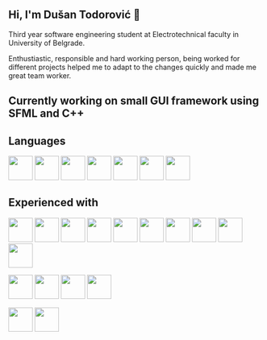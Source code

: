 ## Hi, I'm Dušan Todorović :wave:

Third year software engineering student at Electrotechnical faculty in University of
Belgrade. 

Enthustiastic, responsible and hard working person,
being worked for different projects helped me to adapt to the changes quickly and made
me great team worker.

## Currently working on small GUI framework using SFML and C++ 

## Languages

<img src="https://upload.wikimedia.org/wikipedia/commons/1/18/ISO_C%2B%2B_Logo.svg" width="48">    <img src="https://upload.wikimedia.org/wikipedia/commons/thumb/1/18/C_Programming_Language.svg/1200px-C_Programming_Language.svg.png" width="48">    <img src="https://fwangzones.com/wp-content/uploads/2020/08/C.png" width="48">    <img src="https://upload.wikimedia.org/wikipedia/en/thumb/3/30/Java_programming_language_logo.svg/1200px-Java_programming_language_logo.svg.png" height="48">    <img src="https://upload.wikimedia.org/wikipedia/commons/thumb/4/4c/Typescript_logo_2020.svg/1024px-Typescript_logo_2020.svg.png" width="48">     <img src="https://upload.wikimedia.org/wikipedia/commons/6/6a/JavaScript-logo.png" width="48">     <img src="https://upload.wikimedia.org/wikipedia/commons/thumb/c/c3/Python-logo-notext.svg/1200px-Python-logo-notext.svg.png" width="48"> 

## Experienced with 
 <img src="https://manuelsilva.github.io/Logos/gl.png" width="48"> <img src="https://www.libsdl.org/media/SDL_logo.png" width="48"> <img src="https://www.sfml-dev.org/images/logo.png" width="48"> <img src="https://upload.wikimedia.org/wikipedia/commons/thumb/0/0b/Qt_logo_2016.svg/1200px-Qt_logo_2016.svg.png" width="48"> <img src="https://upload.wikimedia.org/wikipedia/commons/thumb/6/6a/Godot_icon.svg/2048px-Godot_icon.svg.png" width="48"> <img src="https://cdn4.iconfinder.com/data/icons/various-icons-2/128/Unity.png" width="48"> <img src="https://cdn3.iconfinder.com/data/icons/file-extension-11/512/sql-file-extension-format-digital-256.png" width="48"> <img src="https://cdn4.iconfinder.com/data/icons/logos-brands-7/512/visual_studio-256.png" width="48"> <img src="https://cdn1.iconfinder.com/data/icons/logotypes/32/android-128.png" width="48"> <img src="https://cdn-images-1.medium.com/max/1200/1*5-aoK8IBmXve5whBQM90GA.png" width="48">

<img src="https://cdn4.iconfinder.com/data/icons/logos-and-brands/512/21_Angular_logo_logos-256.png" width="48"> <img src="https://cdn0.iconfinder.com/data/icons/logos-brands-in-colors/128/react-256.png" width="48"> <img src="https://cdn3.iconfinder.com/data/icons/file-extension-11/512/css-file-extension-format-digital-256.png" width="48"> <img src="https://cdn1.iconfinder.com/data/icons/logotypes/32/badge-html-5-256.png" width="48"> 

<img src="https://cdn3.iconfinder.com/data/icons/logos-brands-3/24/logo_brand_brands_logos_linux-256.png" width="48"> <img src="https://cdn4.iconfinder.com/data/icons/social-media-logos-6/512/71-github-256.png" width="48"> 



























